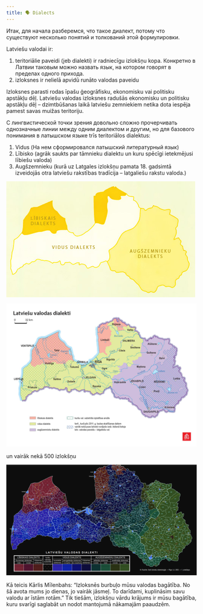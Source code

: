 ```yaml
---
title: 🗣️ Dialects
---
```

Итак, для начала разберемся, что такое диалект, потому что существуют несколько понятий и толкований этой формулировки.

Latviešu valodai ir:
1. teritoriālie paveidi (jeb dialekti) ir radniecīgu izlokšņu kopa. Конкретно в Латвии таковым можно назвать язык, на котором говорят в пределах одного прихода.
2. izloksnes ir nelielā apvidū runāto valodas paveidu

Izloksnes parasti rodas īpašu ģeogrāfisku, ekonomisku vai politisku apstākļu dēļ. Latviešu valodas izloksnes radušās ekonomisku un politisku apstākļu dēļ – dzimtbūšanas laikā latviešu zemniekiem netika dota iespēja pamest savas muižas teritoriju.

С лингвистической точки зрения довольно сложно прочерчивать однозначные линии между одним диалектом и другим, но для базового понимания в латышском языке trīs teritoriālos dialektus:

1. Vidus (На нем сформировался латышский литературный язык)
2. Lībisko (agrāk saukts par tāmnieku dialektu un kuru spēcīgi ietekmējusi lībiešu valoda)
3. Augšzemnieku (kurā uz Latgales izlokšņu pamata 18. gadsimtā izveidojās otra latviešu rakstības tradīcija – latgaliešu rakstu valoda.)

![](vienkardialekti.png)

![](dialecti2.png)

un vairāk nekā 500 izlokšņu

![](dialekti.png)


Kā teicis Kārlis Mīlenbahs: “Izloksnēs burbuļo mūsu valodas bagātība. No šā avota mums jo dienas, jo vairāk jāsmeļ. To darīdami, kuplināsim savu valodu ar īstām rotām.” Tik tiešām, izlokšņu vārdu krājums ir mūsu bagātība, kuru svarīgi saglabāt un nodot mantojumā nākamajām paaudzēm.